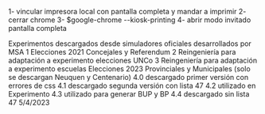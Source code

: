 1- vincular impresora local con pantalla completa y mandar a imprimir
2- cerrar chrome
3- $google-chrome --kiosk-printing
4- abrir modo invitado pantalla completa

Experimentos descargados desde simuladores oficiales desarrollados por MSA
1 Elecciones 2021 Concejales y Referendum
2 Reingeniería para adaptación a experimento elecciones UNCo
3 Reingeniería para adaptación a experimento escuelas
Elecciones 2023 Provinciales y Municipales (solo se descargan Neuquen y Centenario)
4.0 descargado primer versión con errores de css
4.1 descargado segunda versión con lista 47
4.2 utilizado en Experimento
4.3 utilizado para generar BUP y BP
4.4 descargado sin lista 47 5/4/2023

